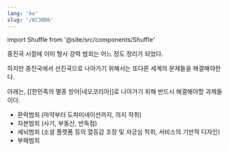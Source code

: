 ```yaml
---
lang: 'ko'
slug: '/8C30D6'
---
```


import Shuffle from '@site/src/components/Shuffle'

중진국 시절에 이미 형사 강력 범죄는 어느 정도 정리가 되었다.

하지만 중진국에서 선진국으로 나아가기 위해서는 또다른 세계의 문제들을 해결해야한다.

아래는, [[한민족의 멸종 방어|네오코리아]]로 나아가기 위해 반드시 해결해야할 과제들이다.

<Shuffle>

- 환락범죄 (마약부터 도파미네이션까지, 의지 착취)
- 자본범죄 (사기, 부동산, 반독점)
- 세뇌범죄 (소셜 플랫폼 등의 열등감 조장 및 자긍심 착취, 서비스의 기만적 디자인)
- 부패범죄

</Shuffle>
